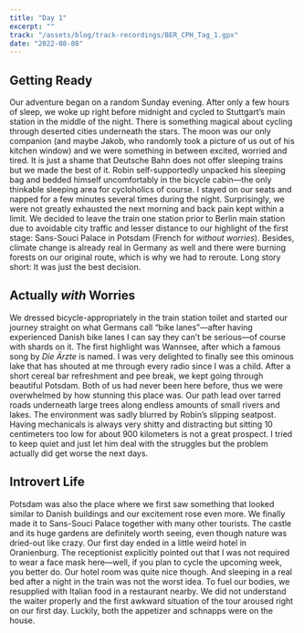 ```yaml
---
title: "Day 1"
excerpt: ""
track: "/assets/blog/track-recordings/BER_CPH_Tag_1.gpx"
date: "2022-08-08"
---
```


## Getting Ready

Our adventure began on a random Sunday evening. After only a few hours of sleep, we woke up right before midnight and cycled to Stuttgart’s main station in the middle of the night. There is something magical about cycling through deserted cities underneath the stars. The moon was our only companion (and maybe Jakob, who randomly took a picture of us out of his kitchen window) and we were something in between excited, worried and tired. It is just a shame that Deutsche Bahn does not offer sleeping trains but we made the best of it. Robin self-supportedly unpacked his sleeping bag and bedded himself uncomfortably in the bicycle cabin—the only thinkable sleeping area for cycloholics of course. I stayed on our seats and napped for a few minutes several times during the night. Surprisingly, we were not greatly exhausted the next morning and back pain kept within a limit. We decided to leave the train one station prior to Berlin main station due to avoidable city traffic and lesser distance to our highlight of the first stage: Sans-Souci Palace in Potsdam (French for *without worries*). Besides, climate change is already real in Germany as well and there were burning forests on our original route, which is why we had to reroute. Long story short: It was just the best decision. 

## Actually *with* Worries

We dressed bicycle-appropriately in the train station toilet and started our journey straight on what Germans call “bike lanes”—after having experienced Danish bike lanes I can say they can’t be serious—of course with shards on it. The first highlight was Wannsee, after which a famous song by *Die Ärzte* is named. I was very delighted to finally see this ominous lake that has shouted at me through every radio since I was a child. After a short cereal bar refreshment and pee break, we kept going through beautiful Potsdam. Both of us had never been here before, thus we were overwhelmed by how stunning this place was. Our path lead over tarred roads underneath large trees along endless amounts of small rivers and lakes. The environment was sadly blurred by Robin’s slipping seatpost. Having mechanicals is always very shitty and distracting but sitting 10 centimeters too low for about 900 kilometers is not a great prospect. I tried to keep quiet and just let him deal with the struggles but the problem actually did get worse the next days. 

## Introvert Life

Potsdam was also the place where we first saw something that looked similar to Danish buildings and our excitement rose even more. We finally made it to Sans-Souci Palace together with many other tourists. The castle and its huge gardens are definitely worth seeing, even though nature was dried-out like crazy. Our first day ended in a little weird hotel in Oranienburg. The receptionist explicitly pointed out that I was not required to wear a face mask here—well, if you plan to cycle the upcoming week, you better do. Our hotel room was quite nice though. And sleeping in a real bed after a night in the train was not the worst idea. To fuel our bodies, we resupplied with Italian food in a restaurant nearby. We did not understand the waiter properly and the first awkward situation of the tour aroused right on our first day. Luckily, both the appetizer and schnapps were on the house.
